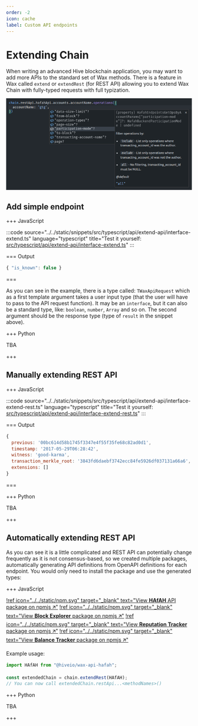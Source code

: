 ```yaml
---
order: -2
icon: cache
label: Custom API endpoints
---
```


# Extending Chain

When writing an advanced Hive blockchain application, you may want to add more APIs to the standard set of Wax methods. There is a feature in Wax called `extend` or `extendRest` (for REST API) allowing you to extend Wax Chain with fully-typed requests with full typization.

![Wax extended using HAfAH REST API package - Full IntelliSense support](../../static/intellisense-rest-api.png)

## Add simple endpoint

+++ JavaScript

:::code source="../../static/snippets/src/typescript/api/extend-api/interface-extend.ts" language="typescript" title="Test it yourself: [src/typescript/api/extend-api/interface-extend.ts](https://stackblitz.com/github/openhive-network/wax-doc-snippets?file=src%2Ftypescript%2Fapi%2Fextend-api%2Finterface-extend.ts&startScript=test-api-extend-api-interface-extend)" :::

=== Output

```javascript
{ "is_known": false }
```

===

As you can see in the example, there is a type called: `TWaxApiRequest` which as a first template argument takes a user input type (that the user will have to pass to the API request function). It may be an `interface`, but it can also be a standard type, like: `boolean`, `number`, `Array` and so on. The second argument should be the response type (type of `result` in the snippet above).

+++ Python

TBA

+++

## Manually extending REST API

+++ JavaScript

:::code source="../../static/snippets/src/typescript/api/extend-api/interface-extend-rest.ts" language="typescript" title="Test it yourself: [src/typescript/api/extend-api/interface-extend-rest.ts](https://stackblitz.com/github/openhive-network/wax-doc-snippets?file=src%2Ftypescript%2Fapi%2Fextend-api%2Finterface-extend-rest.ts&startScript=test-api-extend-api-interface-extend-rest)" :::

=== Output

```javascript
{
  previous: '00bc614d58b1745f3347e4f55f35fe68c82ad0d1',
  timestamp: '2017-05-29T06:28:42',
  witness: 'good-karma',
  transaction_merkle_root: '3843fd6daebf3742ecc84fe5926df037131a66a6',
  extensions: []
}
```

===

+++ Python

TBA

+++

## Automatically extending REST API

As you can see it is a little complicated and REST API can potentially change frequently as it is not consensus-based, so we created multiple packages, automatically generating API definitions from OpenAPI definitions for each endpoint. You would only need to install the package and use the generated types:

+++ JavaScript

[!ref icon="../../static/npm.svg" target="_blank" text="View **HAfAH** API package on npmjs 🡭"](https://npmjs.com/package/@hiveio/wax-api-hafah)
[!ref icon="../../static/npm.svg" target="_blank" text="View **Block Explorer** package on npmjs 🡭"](https://npmjs.com/package/@hiveio/wax-api-hafbe)
[!ref icon="../../static/npm.svg" target="_blank" text="View **Reputation Tracker** package on npmjs 🡭"](https://npmjs.com/package/@hiveio/wax-api-reputation-tracker)
[!ref icon="../../static/npm.svg" target="_blank" text="View **Balance Tracker** package on npmjs 🡭"](https://npmjs.com/package/@hiveio/wax-api-balance-tracker)

Example usage:

```javascript
import HAfAH from "@hiveio/wax-api-hafah";

const extendedChain = chain.extendRest(HAfAH);
// You can now call extendedChain.restApi...<methodNames>()
```

+++ Python

TBA

+++
